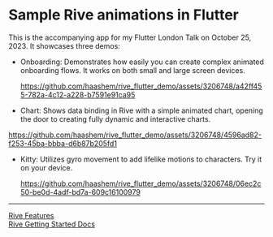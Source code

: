 

# Sample Rive animations in Flutter

This is the accompanying app for my Flutter London Talk on October 25, 2023. It showcases three demos:

* Onboarding: Demonstrates how easily you can create complex animated onboarding flows. It works on both small and large screen devices.
  
  https://github.com/haashem/rive_flutter_demo/assets/3206748/a42ff455-782a-4c12-a228-b7591e91ca95
* Chart: Shows data binding in Rive with a simple animated chart, opening the door to creating fully dynamic and interactive charts.

https://github.com/haashem/rive_flutter_demo/assets/3206748/4596ad82-f253-45ba-bbba-d6b87b205fd1

* Kitty: Utilizes gyro movement to add lifelike motions to characters. Try it on your device.

  https://github.com/haashem/rive_flutter_demo/assets/3206748/06ec2c50-be0d-4adf-bd7a-609c16100979


----
[Rive Features](https://rive.app/features)<br>
[Rive Getting Started Docs](https://help.rive.app/getting-started/introduction)
